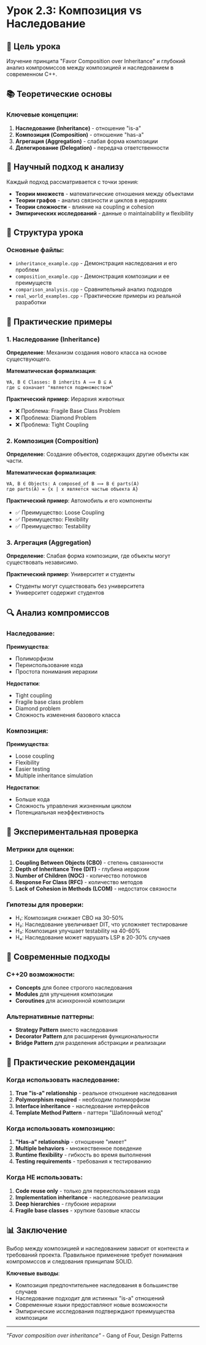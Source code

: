 # Урок 2.3: Композиция vs Наследование

## 🎯 Цель урока
Изучение принципа "Favor Composition over Inheritance" и глубокий анализ компромиссов между композицией и наследованием в современном C++.

## 📚 Теоретические основы

### Ключевые концепции:

1. **Наследование (Inheritance)** - отношение "is-a"
2. **Композиция (Composition)** - отношение "has-a"
3. **Агрегация (Aggregation)** - слабая форма композиции
4. **Делегирование (Delegation)** - передача ответственности

## 🔬 Научный подход к анализу

Каждый подход рассматривается с точки зрения:
- **Теории множеств** - математические отношения между объектами
- **Теории графов** - анализ связности и циклов в иерархиях
- **Теории сложности** - влияние на coupling и cohesion
- **Эмпирических исследований** - данные о maintainability и flexibility

## 📁 Структура урока

### Основные файлы:
- `inheritance_example.cpp` - Демонстрация наследования и его проблем
- `composition_example.cpp` - Демонстрация композиции и ее преимуществ
- `comparison_analysis.cpp` - Сравнительный анализ подходов
- `real_world_examples.cpp` - Практические примеры из реальной разработки

## 🎨 Практические примеры

### 1. Наследование (Inheritance)
**Определение**: Механизм создания нового класса на основе существующего.

**Математическая формализация**:
```
∀A, B ∈ Classes: B inherits A ⟹ B ⊆ A
где ⊆ означает "является подмножеством"
```

**Практический пример**: Иерархия животных
- ❌ Проблема: Fragile Base Class Problem
- ❌ Проблема: Diamond Problem
- ❌ Проблема: Tight Coupling

### 2. Композиция (Composition)
**Определение**: Создание объектов, содержащих другие объекты как части.

**Математическая формализация**:
```
∀A, B ∈ Objects: A composed_of B ⟹ B ∈ parts(A)
где parts(A) = {x | x является частью объекта A}
```

**Практический пример**: Автомобиль и его компоненты
- ✅ Преимущество: Loose Coupling
- ✅ Преимущество: Flexibility
- ✅ Преимущество: Testability

### 3. Агрегация (Aggregation)
**Определение**: Слабая форма композиции, где объекты могут существовать независимо.

**Практический пример**: Университет и студенты
- Студенты могут существовать без университета
- Университет содержит студентов

## 🔍 Анализ компромиссов

### Наследование:
**Преимущества**:
- Полиморфизм
- Переиспользование кода
- Простота понимания иерархии

**Недостатки**:
- Tight coupling
- Fragile base class problem
- Diamond problem
- Сложность изменения базового класса

### Композиция:
**Преимущества**:
- Loose coupling
- Flexibility
- Easier testing
- Multiple inheritance simulation

**Недостатки**:
- Больше кода
- Сложность управления жизненным циклом
- Потенциальная неэффективность

## 🧪 Экспериментальная проверка

### Метрики для оценки:
1. **Coupling Between Objects (CBO)** - степень связанности
2. **Depth of Inheritance Tree (DIT)** - глубина иерархии
3. **Number of Children (NOC)** - количество потомков
4. **Response For Class (RFC)** - количество методов
5. **Lack of Cohesion in Methods (LCOM)** - недостаток связности

### Гипотезы для проверки:
- H₁: Композиция снижает CBO на 30-50%
- H₂: Наследование увеличивает DIT, что усложняет тестирование
- H₃: Композиция улучшает testability на 40-60%
- H₄: Наследование может нарушать LSP в 20-30% случаев

## 🚀 Современные подходы

### C++20 возможности:
- **Concepts** для более строгого наследования
- **Modules** для улучшения композиции
- **Coroutines** для асинхронной композиции

### Альтернативные паттерны:
- **Strategy Pattern** вместо наследования
- **Decorator Pattern** для расширения функциональности
- **Bridge Pattern** для разделения абстракции и реализации

## 🎯 Практические рекомендации

### Когда использовать наследование:
1. **True "is-a" relationship** - реальное отношение наследования
2. **Polymorphism required** - необходим полиморфизм
3. **Interface inheritance** - наследование интерфейсов
4. **Template Method Pattern** - паттерн "Шаблонный метод"

### Когда использовать композицию:
1. **"Has-a" relationship** - отношение "имеет"
2. **Multiple behaviors** - множественное поведение
3. **Runtime flexibility** - гибкость во время выполнения
4. **Testing requirements** - требования к тестированию

### Когда НЕ использовать:
1. **Code reuse only** - только для переиспользования кода
2. **Implementation inheritance** - наследование реализации
3. **Deep hierarchies** - глубокие иерархии
4. **Fragile base classes** - хрупкие базовые классы

## 📊 Заключение

Выбор между композицией и наследованием зависит от контекста и требований проекта. Правильное применение требует понимания компромиссов и следования принципам SOLID.

**Ключевые выводы**:
- Композиция предпочтительнее наследования в большинстве случаев
- Наследование подходит для истинных "is-a" отношений
- Современные языки предоставляют новые возможности
- Эмпирические исследования подтверждают преимущества композиции

---

*"Favor composition over inheritance"* - Gang of Four, Design Patterns

